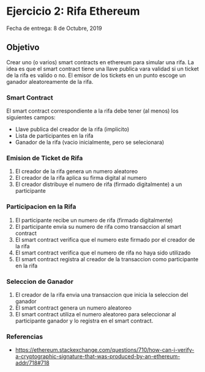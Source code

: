 # Ejercicio 2: Rifa Ethereum

Fecha de entrega: 8 de Octubre, 2019

## Objetivo

Crear uno (o varios) smart contracts en ethereum para simular una
rifa. La idea es que el smart contract tiene una llave publica
vara validad si un ticket de la rifa es valido o no. El emisor
de los tickets en un punto escoge un ganador aleatoreamente
de la rifa.

### Smart Contract

El smart contract correspondiente a la rifa debe tener (al menos) los
siguientes campos:

* Llave publica del creador de la rifa (implicito)
* Lista de participantes en la rifa
* Ganador de la rifa (vacio inicialmente, pero se selecionara)

### Emision de Ticket de Rifa

1. El creador de la rifa genera un numero aleatoreo
2. El creador de la rifa aplica su firma digital al numero
3. El creador distribuye el numero de rifa (firmado digitalmente) a un participante

### Participacion en la Rifa
1. El participante recibe un numero de rifa (firmado digitalmente)
2. El participante envia su numero de rifa como transaccion al smart contract
3. El smart contract verifica que el numero este firmado por el creador de la rifa
4. El smart contract verifica que el numero de rifa no haya sido utilizado
5. El smart contract registra al creador de la transaccion como participante en la rifa

### Seleccion de Ganador
1. El creador de la rifa envia una transaccion que inicia la seleccion del ganador
2. El smart contract genera un numero aleatoreo
3. El smart contract utiliza el numero aleatoreo para seleccionar al participante ganador y lo registra en el smart contract.


### Referencias
* https://ethereum.stackexchange.com/questions/710/how-can-i-verify-a-cryptographic-signature-that-was-produced-by-an-ethereum-addr/718#718
